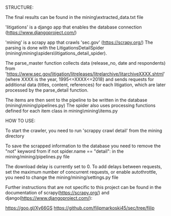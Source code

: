 
STRUCTURE:

The final results can be found in the mining\extracted_data.txt file

'litigations' is a django app that enables the database connection (https://www.djangoproject.com/)

'mining' is a scrapy app that crawls 'sec.gov' (https://scrapy.org/)
  The parsing is done with the LitigationsDetailSpider (mining\mining\spiders\litigations_detail_spider). 
	
  The parse_master function collects data (release_no, date and respondents) from 
  'https://www.sec.gov/litigation/litreleases/litrelarchive/litarchiveXXXX.shtml' (where XXXX is the year, 1995<=XXXX<=2018)
  and sends requests for additional data (titles, content, references) for each litigation, which are later processed by the 
  parse_detail function. 
	
  The items are then sent to the pipeline to be written in the database (mining\mining\pipelines.py)
  The spider also uses processing functions defined for each item class in mining\mining\items.py
 
 
HOW TO USE:

To start the crawler, you need to run 'scrappy crawl detail' from the mining directory 

To save the scrapped information to the database you need to remove the "not" keyword from
if not spider.name == "detail":
in the mining/mining/pipelines.py file

The download delay is currently set to 0. 
To add delays between requests, set the maximum number of concurrent requests, or enable autothrottle,
you need to change the mining/mining/settings.py file

Further instructions that are not specific to this project can be found in the documentation of 
scrapy(https://scrapy.org/) and django(https://www.djangoproject.com/):

https://goo.gl/Xy66GS
https://github.com/filipmarkoski45/sec/tree/filip
